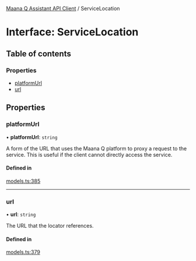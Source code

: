 [Maana Q Assistant API Client](../README.md) / ServiceLocation

# Interface: ServiceLocation

## Table of contents

### Properties

- [platformUrl](ServiceLocation.md#platformurl)
- [url](ServiceLocation.md#url)

## Properties

### platformUrl

• **platformUrl**: `string`

A form of the URL that uses the Maana Q platform to proxy a request to the
service. This is useful if the client cannot directly access the service.

#### Defined in

[models.ts:385](https://github.com/maana-io/q-assistant-client/blob/develop/src/models.ts#L385)

___

### url

• **url**: `string`

The URL that the locator references.

#### Defined in

[models.ts:379](https://github.com/maana-io/q-assistant-client/blob/develop/src/models.ts#L379)
